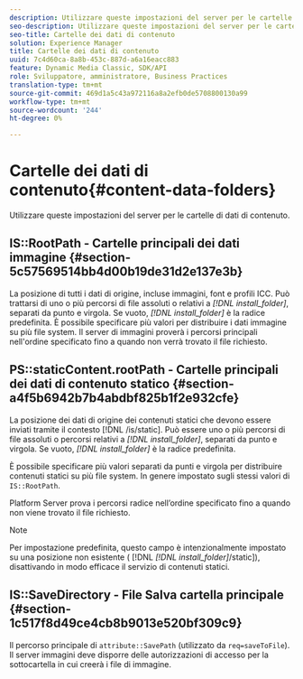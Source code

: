 ```yaml
---
description: Utilizzare queste impostazioni del server per le cartelle di dati di contenuto.
seo-description: Utilizzare queste impostazioni del server per le cartelle di dati di contenuto.
seo-title: Cartelle dei dati di contenuto
solution: Experience Manager
title: Cartelle dei dati di contenuto
uuid: 7c4d60ca-8a8b-453c-887d-a6a16eacc883
feature: Dynamic Media Classic, SDK/API
role: Sviluppatore, amministratore, Business Practices
translation-type: tm+mt
source-git-commit: 469d1a5c43a972116a8a2efb0de5708800130a99
workflow-type: tm+mt
source-wordcount: '244'
ht-degree: 0%

---
```



# Cartelle dei dati di contenuto{#content-data-folders}

Utilizzare queste impostazioni del server per le cartelle di dati di contenuto.

## IS::RootPath - Cartelle principali dei dati immagine {#section-5c57569514bb4d00b19de31d2e137e3b}

La posizione di tutti i dati di origine, incluse immagini, font e profili ICC. Può trattarsi di uno o più percorsi di file assoluti o relativi a *[!DNL install_folder]*, separati da punto e virgola. Se vuoto, *[!DNL install_folder]* è la radice predefinita. È possibile specificare più valori per distribuire i dati immagine su più file system. Il server di immagini proverà i percorsi principali nell&#39;ordine specificato fino a quando non verrà trovato il file richiesto.

## PS::staticContent.rootPath - Cartelle principali dei dati di contenuto statico {#section-a4f5b6942b7b4abdbf825b1f2e932cfe}

La posizione dei dati di origine dei contenuti statici che devono essere inviati tramite il contesto [!DNL /is/static]. Può essere uno o più percorsi di file assoluti o percorsi relativi a *[!DNL install_folder]*, separati da punto e virgola. Se vuoto, *[!DNL install_folder]* è la radice predefinita.

È possibile specificare più valori separati da punti e virgola per distribuire contenuti statici su più file system. In genere impostato sugli stessi valori di `IS::RootPath`.

Platform Server prova i percorsi radice nell’ordine specificato fino a quando non viene trovato il file richiesto.

>[!NOTE]
>
>Per impostazione predefinita, questo campo è intenzionalmente impostato su una posizione non esistente ( [!DNL *[!DNL install_folder]*/static]), disattivando in modo efficace il servizio di contenuti statici.

## IS::SaveDirectory - File Salva cartella principale {#section-1c517f8d49ce4cb8b9013e520bf309c9}

Il percorso principale di `attribute::SavePath` (utilizzato da `req=saveToFile`). Il server immagini deve disporre delle autorizzazioni di accesso per la sottocartella in cui creerà i file di immagine.

